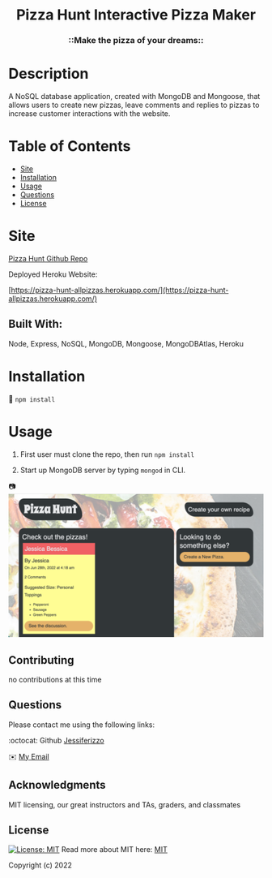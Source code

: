 <h1 align="center"> Pizza Hunt Interactive Pizza Maker</h1>  
  
<h3 align="center">::Make the pizza of your dreams:: </h3>

  # Description
  A NoSQL database application, created with MongoDB and Mongoose, that allows users to create new pizzas, leave comments and replies to pizzas to increase customer interactions with the website.

  # Table of Contents
  * [Site](#site)
  * [Installation](#installation)
  * [Usage](#usage)
  * [Questions](#questions)
  * [License](#license)
  
  # Site 
  [Pizza Hunt Github Repo](https://github.com/Jessiferizzo/pizza-hunt.git)
  
  Deployed Heroku Website:

  [https://pizza-hunt-allpizzas.herokuapp.com/](https://pizza-hunt-allpizzas.herokuapp.com/)


  ## Built With:
  Node, Express, NoSQL, MongoDB, Mongoose, MongoDBAtlas, Heroku
  
  # Installation
  💾 
  `npm install`
  
  # Usage
  1. First user must clone the repo, then run `npm install`

  2. Start up MongoDB server by typing `mongod` in CLI.
  

📷 
![picture of app](./public/assets/images/Screen%20Shot%202022-06-27%20at%2011.34.14%20PM.png)

  ## Contributing
   no contributions at this time
  
  ## Questions
  Please contact me using the following links:

  :octocat: Github [Jessiferizzo](https://github.com/jessiferizzo) 

  ✉️ [My Email](mailto:jsisavath2@gmail.com)

  ## Acknowledgments
 MIT licensing, our great instructors and TAs, graders, and classmates

  ## License
  [![License: MIT](https://img.shields.io/badge/License-MIT-green.svg)](https://opensource.org/licenses/MIT)
  Read more about MIT here:
  [MIT](https://opensource.org/licenses/MIT)

  Copyright (c) 2022 
